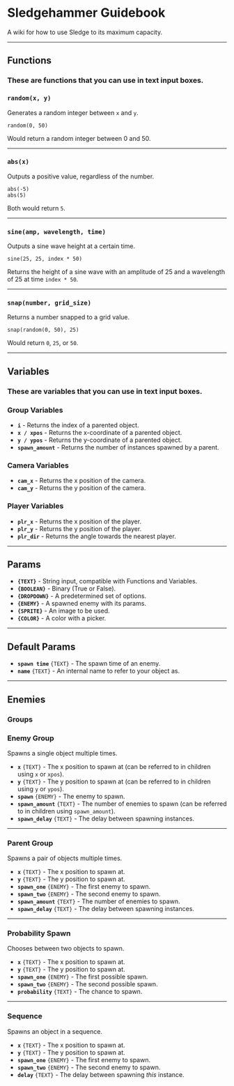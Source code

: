# Sledgehammer Guidebook
A wiki for how to use Sledge to its maximum capacity.

---

## Functions
### These are functions that you can use in text input boxes.

### `random(x, y)`
Generates a random integer between `x` and `y`.
```sledge
random(0, 50)
```
Would return a random integer between 0 and 50.

---

### `abs(x)`
Outputs a positive value, regardless of the number.
```sledge
abs(-5)
abs(5)
```
Both would return `5`.

---

### `sine(amp, wavelength, time)`
Outputs a sine wave height at a certain time.
```sledge
sine(25, 25, index * 50)
```
Returns the height of a sine wave with an amplitude of 25 and a wavelength of 25 at time `index * 50`.

---

### `snap(number, grid_size)`
Returns a number snapped to a grid value.
```sledge
snap(random(0, 50), 25)
```
Would return `0`, `25`, or `50`.

---

## Variables
### These are variables that you can use in text input boxes.

### Group Variables
- **`i`** - Returns the index of a parented object.
- **`x / xpos`** - Returns the x-coordinate of a parented object.
- **`y / ypos`** - Returns the y-coordinate of a parented object.
- **`spawn_amount`** - Returns the number of instances spawned by a parent.

### Camera Variables
- **`cam_x`** - Returns the x position of the camera.
- **`cam_y`** - Returns the y position of the camera.

### Player Variables
- **`plr_x`** - Returns the x position of the player.
- **`plr_y`** - Returns the y position of the player.
- **`plr_dir`** - Returns the angle towards the nearest player.

---

## Params
- **`{TEXT}`** - String input, compatible with Functions and Variables.
- **`{BOOLEAN}`** - Binary (True or False).
- **`{DROPDOWN}`** - A predetermined set of options.
- **`{ENEMY}`** - A spawned enemy with its params.
- **`{SPRITE}`** - An image to be used.
- **`{COLOR}`** - A color with a picker.

---

## Default Params
- **`spawn time`** `{TEXT}` - The spawn time of an enemy.
- **`name`** `{TEXT}` - An internal name to refer to your object as.

---
## Enemies
### Groups

### Enemy Group
Spawns a single object multiple times.

- **`x`** `{TEXT}` - The x position to spawn at (can be referred to in children using `x` or `xpos`).
- **`y`** `{TEXT}` - The y position to spawn at (can be referred to in children using `y` or `ypos`).
- **`spawn`** `{ENEMY}` - The enemy to spawn.
- **`spawn_amount`** `{TEXT}` - The number of enemies to spawn (can be referred to in children using `spawn_amount`).
- **`spawn_delay`** `{TEXT}` - The delay between spawning instances.

---

### Parent Group
Spawns a pair of objects multiple times.

- **`x`** `{TEXT}` - The x position to spawn at.
- **`y`** `{TEXT}` - The y position to spawn at.
- **`spawn_one`** `{ENEMY}` - The first enemy to spawn.
- **`spawn_two`** `{ENEMY}` - The second enemy to spawn.
- **`spawn_amount`** `{TEXT}` - The number of enemies to spawn.
- **`spawn_delay`** `{TEXT}` - The delay between spawning instances.

---

### Probability Spawn
Chooses between two objects to spawn.

- **`x`** `{TEXT}` - The x position to spawn at.
- **`y`** `{TEXT}` - The y position to spawn at.
- **`spawn_one`** `{ENEMY}` - The first possible spawn.
- **`spawn_two`** `{ENEMY}` - The second possible spawn.
- **`probability`** `{TEXT}` - The chance to spawn.

---

### Sequence
Spawns an object in a sequence.

- **`x`** `{TEXT}` - The x position to spawn at.
- **`y`** `{TEXT}` - The y position to spawn at.
- **`spawn_one`** `{ENEMY}` - The first enemy to spawn.
- **`spawn_two`** `{ENEMY}` - The second enemy to spawn.
- **`delay`** `{TEXT}` - The delay between spawning *this* instance.

